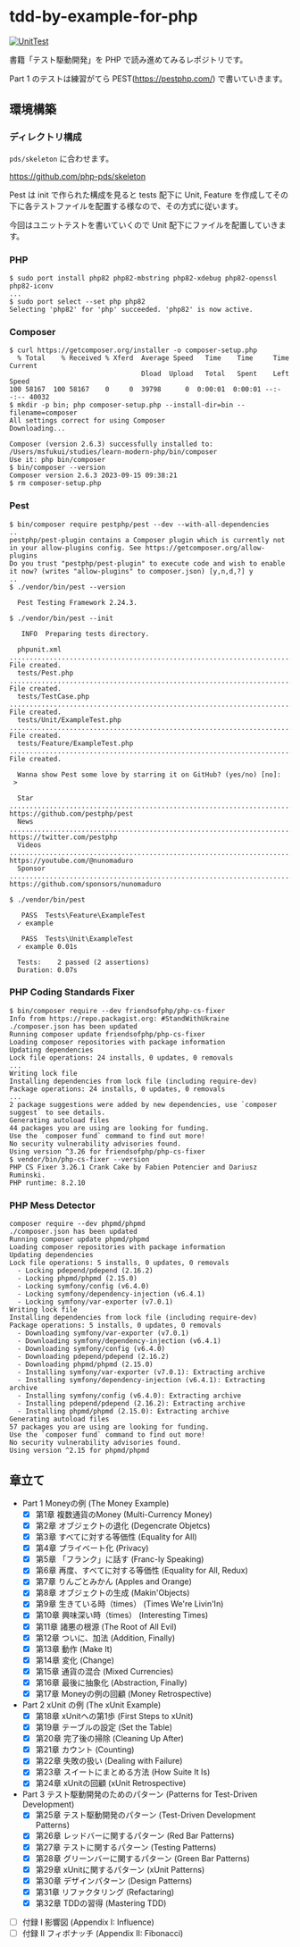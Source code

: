 # tdd-by-example-for-php

[![UnitTest](https://github.com/msfukui/tdd-by-example-for-php/actions/workflows/php.yml/badge.svg)](https://github.com/msfukui/tdd-by-example-for-php/actions/workflows/php.yml)

書籍「テスト駆動開発」を PHP で読み進めてみるレポジトリです。

Part 1 のテストは練習がてら PEST(https://pestphp.com/) で書いていきます。

## 環境構築

### ディレクトリ構成

`pds/skeleton` に合わせます。

https://github.com/php-pds/skeleton

Pest は init で作られた構成を見ると tests 配下に Unit, Feature を作成してその下に各テストファイルを配置する様なので、その方式に従います。

今回はユニットテストを書いていくので Unit 配下にファイルを配置していきます。

### PHP

```
$ sudo port install php82 php82-mbstring php82-xdebug php82-openssl php82-iconv
...
$ sudo port select --set php php82
Selecting 'php82' for 'php' succeeded. 'php82' is now active.
```

### Composer

```
$ curl https://getcomposer.org/installer -o composer-setup.php
  % Total    % Received % Xferd  Average Speed   Time    Time     Time  Current
                                 Dload  Upload   Total   Spent    Left  Speed
100 58167  100 58167    0     0  39798      0  0:00:01  0:00:01 --:--:-- 40032
$ mkdir -p bin; php composer-setup.php --install-dir=bin --filename=composer
All settings correct for using Composer
Downloading...

Composer (version 2.6.3) successfully installed to: /Users/msfukui/studies/learn-modern-php/bin/composer
Use it: php bin/composer
$ bin/composer --version
Composer version 2.6.3 2023-09-15 09:38:21
$ rm composer-setup.php
```

### Pest

```
$ bin/composer require pestphp/pest --dev --with-all-dependencies
..
pestphp/pest-plugin contains a Composer plugin which is currently not in your allow-plugins config. See https://getcomposer.org/allow-plugins
Do you trust "pestphp/pest-plugin" to execute code and wish to enable it now? (writes "allow-plugins" to composer.json) [y,n,d,?] y
..
$ ./vendor/bin/pest --version

  Pest Testing Framework 2.24.3.  

$ ./vendor/bin/pest --init

   INFO  Preparing tests directory.

  phpunit.xml ....................................................................................................... File created.  
  tests/Pest.php .................................................................................................... File created.  
  tests/TestCase.php ................................................................................................ File created.  
  tests/Unit/ExampleTest.php ........................................................................................ File created.  
  tests/Feature/ExampleTest.php ..................................................................................... File created.  

  Wanna show Pest some love by starring it on GitHub? (yes/no) [no]:
 > 

  Star ............................................................................................ https://github.com/pestphp/pest  
  News ................................................................................................ https://twitter.com/pestphp  
  Videos .......................................................................................... https://youtube.com/@nunomaduro  
  Sponsor .................................................................................. https://github.com/sponsors/nunomaduro  

$ ./vendor/bin/pest

   PASS  Tests\Feature\ExampleTest
  ✓ example

   PASS  Tests\Unit\ExampleTest
  ✓ example 0.01s  

  Tests:    2 passed (2 assertions)
  Duration: 0.07s
```

### PHP Coding Standards Fixer

```
$ bin/composer require --dev friendsofphp/php-cs-fixer
Info from https://repo.packagist.org: #StandWithUkraine
./composer.json has been updated
Running composer update friendsofphp/php-cs-fixer
Loading composer repositories with package information
Updating dependencies
Lock file operations: 24 installs, 0 updates, 0 removals
...
Writing lock file
Installing dependencies from lock file (including require-dev)
Package operations: 24 installs, 0 updates, 0 removals
...
2 package suggestions were added by new dependencies, use `composer suggest` to see details.
Generating autoload files
44 packages you are using are looking for funding.
Use the `composer fund` command to find out more!
No security vulnerability advisories found.
Using version ^3.26 for friendsofphp/php-cs-fixer
$ vendor/bin/php-cs-fixer --version
PHP CS Fixer 3.26.1 Crank Cake by Fabien Potencier and Dariusz Ruminski.
PHP runtime: 8.2.10
```

### PHP Mess Detector

```
composer require --dev phpmd/phpmd
./composer.json has been updated
Running composer update phpmd/phpmd
Loading composer repositories with package information
Updating dependencies
Lock file operations: 5 installs, 0 updates, 0 removals
  - Locking pdepend/pdepend (2.16.2)
  - Locking phpmd/phpmd (2.15.0)
  - Locking symfony/config (v6.4.0)
  - Locking symfony/dependency-injection (v6.4.1)
  - Locking symfony/var-exporter (v7.0.1)
Writing lock file
Installing dependencies from lock file (including require-dev)
Package operations: 5 installs, 0 updates, 0 removals
  - Downloading symfony/var-exporter (v7.0.1)
  - Downloading symfony/dependency-injection (v6.4.1)
  - Downloading symfony/config (v6.4.0)
  - Downloading pdepend/pdepend (2.16.2)
  - Downloading phpmd/phpmd (2.15.0)
  - Installing symfony/var-exporter (v7.0.1): Extracting archive
  - Installing symfony/dependency-injection (v6.4.1): Extracting archive
  - Installing symfony/config (v6.4.0): Extracting archive
  - Installing pdepend/pdepend (2.16.2): Extracting archive
  - Installing phpmd/phpmd (2.15.0): Extracting archive
Generating autoload files
57 packages you are using are looking for funding.
Use the `composer fund` command to find out more!
No security vulnerability advisories found.
Using version ^2.15 for phpmd/phpmd
```

## 章立て

* Part 1 Moneyの例 (The Money Example)
    * [x] 第1章 複数通貨のMoney (Multi-Currency Money)
    * [x] 第2章 オブジェクトの退化 (Degencrate Objetcs)
    * [x] 第3章 すべてに対する等価性 (Equality for All)
    * [x] 第4章 プライベート化 (Privacy)
    * [x] 第5章 「フランク」に話す (Franc-ly Speaking)
    * [x] 第6章 再度、すべてに対する等価性 (Equality for All, Redux)
    * [x] 第7章 りんごとみかん (Apples and Orange)
    * [x] 第8章 オブジェクトの生成 (Makin'Objects)
    * [x] 第9章 生きている時（times） (Times We're Livin'In)
    * [x] 第10章 興味深い時（times） (Interesting Times)
    * [x] 第11章 諸悪の根源 (The Root of All Evil)
    * [x] 第12章 ついに、加法 (Addition, Finally)
    * [x] 第13章 動作 (Make It)
    * [x] 第14章 変化 (Change)
    * [x] 第15章 通貨の混合 (Mixed Currencies)
    * [x] 第16章 最後に抽象化 (Abstraction, Finally)
    * [x] 第17章 Moneyの例の回顧 (Money Retrospective)
* Part 2 xUnit の例 (The xUnit Example)
    * [x] 第18章 xUnitへの第1歩 (First Steps to xUnit)
    * [x] 第19章 テーブルの設定 (Set the Table)
    * [x] 第20章 完了後の掃除 (Cleaning Up After)
    * [x] 第21章 カウント (Counting)
    * [x] 第22章 失敗の扱い (Dealing with Failure)
    * [x] 第23章 スイートにまとめる方法 (How Suite It Is)
    * [x] 第24章 xUnitの回顧 (xUnit Retrospective)
* Part 3 テスト駆動開発のためのパターン (Patterns for Test-Driven Development)
    * [x] 第25章 テスト駆動開発のパターン (Test-Driven Development Patterns)
    * [x] 第26章 レッドバーに関するパターン (Red Bar Patterns)
    * [x] 第27章 テストに関するパターン (Testing Patterns)
    * [x] 第28章 グリーンバーに関するパターン (Green Bar Patterns)
    * [x] 第29章 xUnitに関するパターン (xUnit Patterns)
    * [x] 第30章 デザインパターン (Design Patterns)
    * [x] 第31章 リファクタリング (Refactaring)
    * [x] 第32章 TDDの習得 (Mastering TDD)
* [ ] 付録 I 影響図 (Appendix I: Influence)
* [ ] 付録 II フィボナッチ (Appendix II: Fibonacci)
